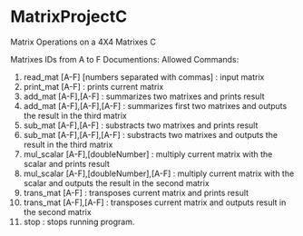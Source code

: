 # MatrixProjectC
Matrix Operations on a 4X4 Matrixes C

Matrixes IDs  from A to F
Documentions:
Allowed Commands:
1. read_mat [A-F] [numbers separated with commas] : input matrix
2. print_mat [A-F] : prints current matrix
3. add_mat [A-F],[A-F] : summarizes two matrixes and prints result
4. add_mat [A-F],[A-F],[A-F] : summarizes first two matrixes and outputs the result in the third matrix
5. sub_mat [A-F],[A-F] : substracts two matrixes and prints result
6. sub_mat [A-F],[A-F],[A-F] : substracts two matrixes and outputs the result in the third matrix
7. mul_scalar [A-F],[doubleNumber] : multiply current matrix with the scalar and prints result
8. mul_scalar [A-F],[doubleNumber],[A-F] : multiply current matrix with the scalar and outputs the result in the second matrix
9. trans_mat [A-F] : transposes current matrix and prints result
10. trans_mat [A-F],[A-F] : transposes current matrix and outputs result in the second matrix
11. stop : stops running program.

